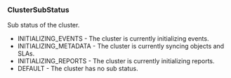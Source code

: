 ### ClusterSubStatus
Sub status of the cluster.

- INITIALIZING_EVENTS - The cluster is currently initializing events.
- INITIALIZING_METADATA - The cluster is currently syncing objects and SLAs.
- INITIALIZING_REPORTS - The cluster is currently initializing reports.
- DEFAULT - The cluster has no sub status.
